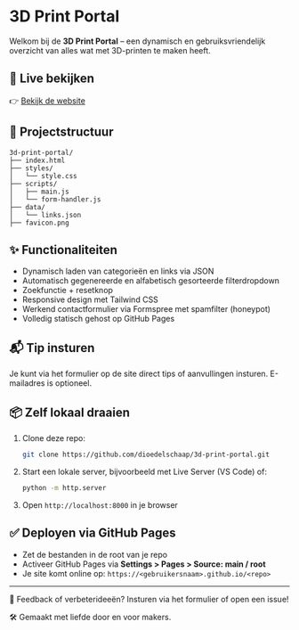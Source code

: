 # 3D Print Portal

Welkom bij de **3D Print Portal** – een dynamisch en gebruiksvriendelijk overzicht van alles wat met 3D-printen te maken heeft.

## 🔗 Live bekijken
👉 [Bekijk de website](https://dioedelschaap.github.io/3d-print-portal/)

## 📁 Projectstructuur
```
3d-print-portal/
├── index.html
├── styles/
│   └── style.css
├── scripts/
│   ├── main.js
│   └── form-handler.js
├── data/
│   └── links.json
├── favicon.png
```

## ✨ Functionaliteiten
- Dynamisch laden van categorieën en links via JSON
- Automatisch gegenereerde en alfabetisch gesorteerde filterdropdown
- Zoekfunctie + resetknop
- Responsive design met Tailwind CSS
- Werkend contactformulier via Formspree met spamfilter (honeypot)
- Volledig statisch gehost op GitHub Pages

## 📬 Tip insturen
Je kunt via het formulier op de site direct tips of aanvullingen insturen. E-mailadres is optioneel.

## 📦 Zelf lokaal draaien
1. Clone deze repo:
   ```bash
   git clone https://github.com/dioedelschaap/3d-print-portal.git
   ```
2. Start een lokale server, bijvoorbeeld met Live Server (VS Code) of:
   ```bash
   python -m http.server
   ```
3. Open `http://localhost:8000` in je browser

## ✅ Deployen via GitHub Pages
- Zet de bestanden in de root van je repo
- Activeer GitHub Pages via **Settings > Pages > Source: main / root**
- Je site komt online op: `https://<gebruikersnaam>.github.io/<repo>`

---

💬 Feedback of verbeterideeën? Insturen via het formulier of open een issue!

🛠️ Gemaakt met liefde door en voor makers.
